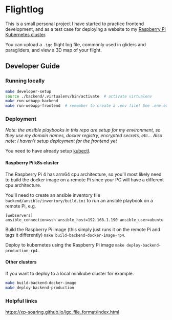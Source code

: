 # Flightlog

This is a small personal project I have started to practice frontend development, and as a test case for deploying a website to my [Raspberry Pi Kubernetes cluster](https://github.com/millarcalder/k3s_rp4_cluster).

You can upload a `.igc` flight log file, commonly used in gliders and paragliders, and view a 3D map of your flight.

## Developer Guide

### Running locally

```bash
make developer-setup
source ./backend/.virtualenv/bin/activate  # activate virtualenv
make run-webapp-backend
make run-webapp-frontend  # remember to create a .env file! See .env.example for a template
```

### Deployment

*Note: the ansible playbooks in this repo are setup for my environment, so they use my domain names, docker registry, encrypted secrets, etc...*
*Also note: I haven't setup deployment for the frontend yet*

You need to have already setup [kubectl](https://kubernetes.io/docs/reference/kubectl/kubectl/).

#### Raspberry Pi k8s cluster

The Raspberry Pi 4 has arm64 cpu architecture, so you'll most likely need to build the docker image on a remote Pi since your PC will have a different cpu architecture.

You'll need to create an ansible inventory file `backend/ansible/inventory/build.ini` to run an ansible playbook on a remote Pi, e.g.

```
[webservers]
ansible_connection=ssh ansible_host=192.168.1.190 ansible_user=ubuntu
```

Build the Raspberry Pi image (this simply just runs it on the remote Pi and tags it differently) `make build-backend-docker-image-rp4`.

Deploy to kubernetes using the Raspberry Pi image `make deploy-backend-production-rp4`.

#### Other clusters

If you want to deploy to a local minikube cluster for example.

```bash
make build-backend-docker-image
make deploy-backend-production
```

### Helpful links

https://xp-soaring.github.io/igc_file_format/index.html
